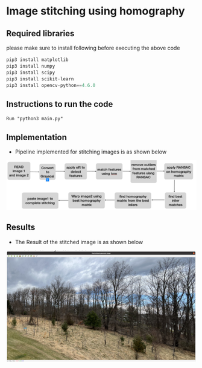 # Image stitching using homography

## Required libraries

please make sure to install following before executing the above code
```python
pip3 install matplotlib
pip3 install numpy
pip3 install scipy
pip3 install scikit-learn
pip3 install opencv-python==4.6.0
```
## Instructions to run the code
    Run "python3 main.py"

## Implementation
* Pipeline implemented for stitching images is as shown below

 ![Alt text](./doc/images/pipeline.png?raw=true "pipeline")

## Results
* The Result of the stitched image is as shown below


 ![Alt text](./doc/images/imagestitching.png?raw=true "stitched image")
